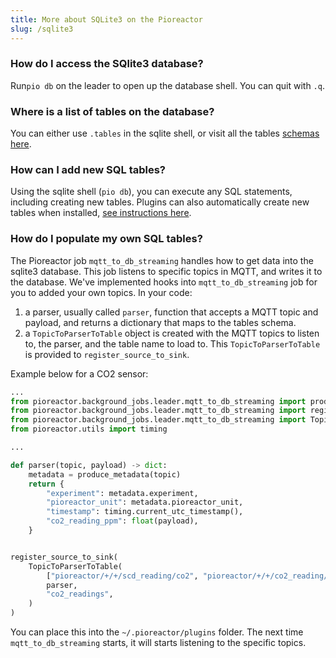 ```yaml
---
title: More about SQLite3 on the Pioreactor
slug: /sqlite3
---
```



### How do I access the SQlite3 database?

Run`pio db` on the leader to open up the database shell. You can quit with `.q`.



### Where is a list of tables on the database?

You can either use `.tables` in the sqlite shell, or visit all the tables [schemas here](https://github.com/Pioreactor/CustoPiZer/blob/pioreactor/workspace/scripts/files/sql/create_tables.sql).


### How can I add new SQL tables?

Using the sqlite shell (`pio db`), you can execute any SQL statements, including creating new tables. Plugins can also automatically create new tables when installed, [see instructions here](developer-guide/plugin-as-python-package#5-optional-adding-tables-to-the-sql-store).

### How do I populate my own SQL tables?

The Pioreactor job `mqtt_to_db_streaming` handles how to get data into the sqlite3 database. This job listens to specific topics in MQTT, and writes it to the database. We've implemented hooks into `mqtt_to_db_streaming` job for you to added your own topics. In your code:

 1. a parser, usually called `parser`, function that accepts a MQTT topic and payload, and returns a dictionary that maps to the tables schema.
 2. a `TopicToParserToTable` object is created with the MQTT topics to listen to, the parser, and the table name to load to. This `TopicToParserToTable` is provided to `register_source_to_sink`.

 Example below for a CO2 sensor:

```python
...
from pioreactor.background_jobs.leader.mqtt_to_db_streaming import produce_metadata
from pioreactor.background_jobs.leader.mqtt_to_db_streaming import register_source_to_sink
from pioreactor.background_jobs.leader.mqtt_to_db_streaming import TopicToParserToTable
from pioreactor.utils import timing

...

def parser(topic, payload) -> dict:
    metadata = produce_metadata(topic)
    return {
        "experiment": metadata.experiment,
        "pioreactor_unit": metadata.pioreactor_unit,
        "timestamp": timing.current_utc_timestamp(),
        "co2_reading_ppm": float(payload),
    }


register_source_to_sink(
    TopicToParserToTable(
        ["pioreactor/+/+/scd_reading/co2", "pioreactor/+/+/co2_reading/co2"],
        parser,
        "co2_readings",
    )
)

```

You can place this into the `~/.pioreactor/plugins` folder. The next time `mqtt_to_db_streaming` starts, it will starts listening to the specific topics.
